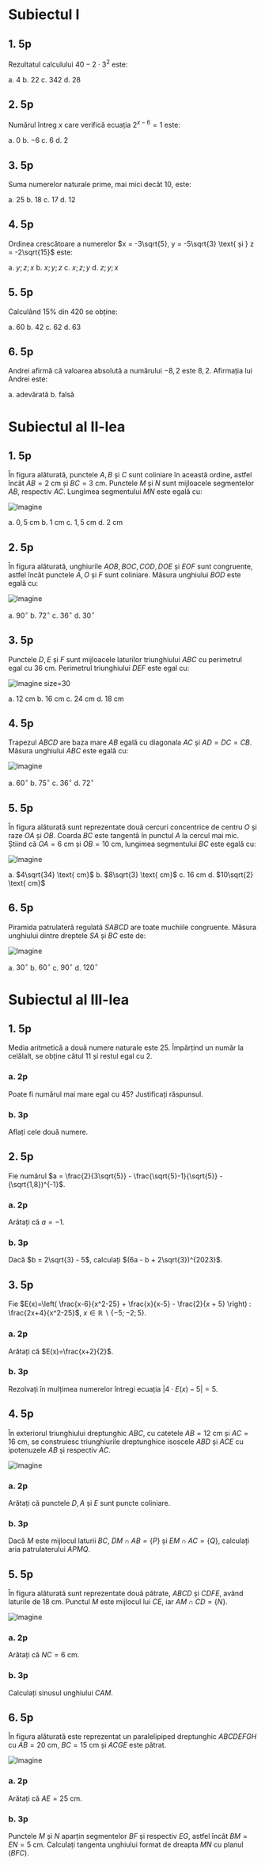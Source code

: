 # Subiectul I

## 1. 5p

Rezultatul calculului $40 - 2 \cdot 3^2$ este:

a. $4$
b. $22$
c. $342$
d. $28$

## 2. 5p

Numărul întreg $x$ care verifică ecuația $2^{x-6} = 1$ este:

a. $0$
b. $-6$
c. $6$
d. $2$

## 3. 5p

Suma numerelor naturale prime, mai mici decât $10$, este:

a. $25$
b. $18$
c. $17$
d. $12$

## 4. 5p

Ordinea crescătoare a numerelor $x = -3\sqrt{5}, y = -5\sqrt{3} \text{ și } z = -2\sqrt{15}$ este:

a. $y; z; x$
b. $x; y; z$
c. $x; z; y$
d. $z; y; x$

## 5. 5p

Calculând $15\%$ din $420$ se obține:

a. $60$
b. $42$
c. $62$
d. $63$

## 6. 5p

Andrei afirmă că valoarea absolută a numărului $-8,2$ este $8,2$. Afirmația lui Andrei este:

a. adevărată
b. falsă

# Subiectul al II-lea

## 1. 5p

În figura alăturată, punctele $A, B \text{ și } C$ sunt coliniare în această ordine, astfel încât $AB = 2 \text{ cm} \text{ și } BC = 3 \text{ cm}$. Punctele $M \text{ și } N$ sunt mijloacele segmentelor $AB$, respectiv $AC$. Lungimea segmentului $MN$ este egală cu:

![Imagine](img/2-1.png)

a. $0,5 \text{ cm}$
b. $1 \text{ cm}$
c. $1,5 \text{ cm}$
d. $2 \text{ cm}$

## 2. 5p

În figura alăturată, unghiurile $AOB, BOC, COD, DOE \text{ și } EOF$ sunt congruente, astfel încât punctele $A, O \text{ și } F$ sunt coliniare. Măsura unghiului $BOD$ este egală cu:

![Imagine](img/2-2.png)

a. $90^\circ$
b. $72^\circ$
c. $36^\circ$
d. $30^\circ$

## 3. 5p

Punctele $D, E \text{ și } F$ sunt mijloacele laturilor triunghiului $ABC$ cu perimetrul egal cu $36 \text{ cm}$. Perimetrul triunghiului $DEF$ este egal cu:

![Imagine](img/2-3.png) size=30

a. $12 \text{ cm}$
b. $16 \text{ cm}$
c. $24 \text{ cm}$
d. $18 \text{ cm}$

## 4. 5p

Trapezul $ABCD$ are baza mare $AB$ egală cu diagonala $AC$ și $AD=DC=CB$. Măsura unghiului $ABC$ este egală cu:

![Imagine](img/2-4.png)

a. $60^\circ$
b. $75^\circ$
c. $36^\circ$
d. $72^\circ$

## 5. 5p

În figura alăturată sunt reprezentate două cercuri concentrice de centru $O$ și raze $OA$ și $OB$. Coarda $BC$ este tangentă în punctul $A$ la cercul mai mic. Știind că $OA = 6 \text{ cm}$ și $OB=10 \text{ cm}$, lungimea segmentului $BC$ este egală cu:

![Imagine](img/2-5.png)

a. $4\sqrt{34} \text{ cm}$
b. $8\sqrt{3} \text{ cm}$
c. $16 \text{ cm}$
d. $10\sqrt{2} \text{ cm}$

## 6. 5p

Piramida patrulateră regulată $SABCD$ are toate muchiile congruente. Măsura unghiului dintre dreptele $SA$ și $BC$ este de:

![Imagine](img/2-6.png)

a. $30^\circ$
b. $60^\circ$
c. $90^\circ$
d. $120^\circ$

# Subiectul al III-lea

## 1. 5p

Media aritmetică a două numere naturale este $25$. Împărțind un număr la celălalt, se obține câtul $11$ și restul egal cu $2$.

### a. 2p

Poate fi numărul mai mare egal cu $45$? Justificați răspunsul.

### b. 3p

Aflați cele două numere.

## 2. 5p

Fie numărul $a = \frac{2}{3\sqrt{5}} - \frac{\sqrt{5}-1}{\sqrt{5}} - (\sqrt{1,8})^{-1}$.

### a. 2p

Arătați că $a = -1$.

### b. 3p

Dacă $b = 2\sqrt{3} - 5$, calculați $(6a - b + 2\sqrt{3})^{2023}$.

## 3. 5p

Fie $E(x)=\left( \frac{x-6}{x^2-25} + \frac{x}{x-5} - \frac{2}{x + 5} \right) : \frac{2x+4}{x^2-25}$, $x \in \mathbb{R} \backslash \{-5; -2; 5\}$.

### a. 2p

Arătați că $E(x)=\frac{x+2}{2}$.

### b. 3p

Rezolvați în mulțimea numerelor întregi ecuația $|4 \cdot E(x) - 5| = 5$.

## 4. 5p

În exteriorul triunghiului dreptunghic $ABC$, cu catetele $AB=12 \text{ cm}$ și $AC=16 \text{ cm}$, se construiesc triunghiurile dreptunghice isoscele $ABD$ și $ACE$ cu ipotenuzele $AB$ și respectiv $AC$.

![Imagine](img/3-4.png)

### a. 2p

Arătați că punctele $D, A \text{ și } E$ sunt puncte coliniare.

### b. 3p

Dacă $M$ este mijlocul laturii $BC$, $DM \cap AB = \{P\}$ și $EM \cap AC = \{Q\}$, calculați aria patrulaterului $APMQ$.

## 5. 5p

În figura alăturată sunt reprezentate două pătrate, $ABCD$ și $CDFE$, având laturile de $18 \text{ cm}$. Punctul $M$ este mijlocul lui $CE$, iar $AM \cap CD = \{N\}$.

![Imagine](img/3-5.png)

### a. 2p

Arătați că $NC = 6 \text{ cm}$.

### b. 3p

Calculați sinusul unghiului $CAM$.

## 6. 5p

În figura alăturată este reprezentat un paralelipiped dreptunghic $ABCDEFGH$ cu $AB = 20 \text{ cm}$, $BC = 15 \text{ cm}$ și $ACGE$ este pătrat.

![Imagine](img/3-6.png)

### a. 2p

Arătați că $AE = 25 \text{ cm}$.

### b. 3p

Punctele $M$ și $N$ aparțin segmentelor $BF$ și respectiv $EG$, astfel încât $BM = EN = 5 \text{ cm}$. Calculați tangenta unghiului format de dreapta $MN$ cu planul $(BFC)$.
